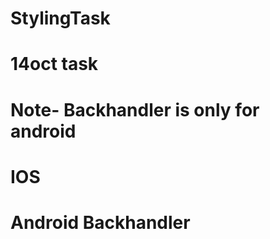 # StylingTask
# 14oct task
# Note- Backhandler is only for android

# IOS









# Android Backhandler
